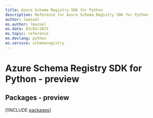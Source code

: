 ```yaml
---
title: Azure Schema Registry SDK for Python
description: Reference for Azure Schema Registry SDK for Python
author: lmazuel
ms.author: lmazuel
ms.data: 03/03/2023
ms.topic: reference
ms.devlang: python
ms.service: schemaregistry
---
```

# Azure Schema Registry SDK for Python - preview
## Packages - preview
[!INCLUDE [packages](schema-registry-index.md)]